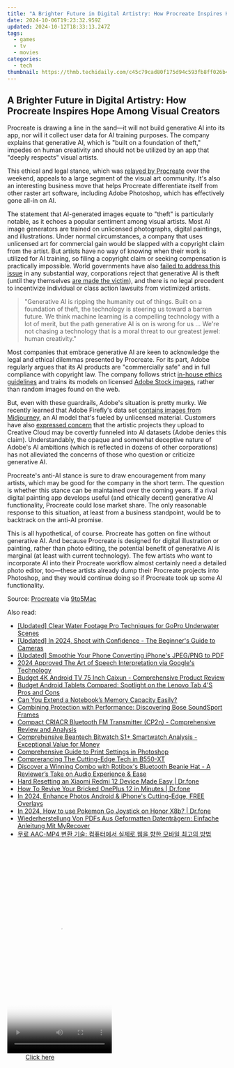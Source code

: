 ```yaml
---
title: "A Brighter Future in Digital Artistry: How Procreate Inspires Hope Among Visual Creators"
date: 2024-10-06T19:23:32.959Z
updated: 2024-10-12T18:33:13.247Z
tags:
  - games
  - tv
  - movies
categories:
  - tech
thumbnail: https://thmb.techidaily.com/c45c79cad80f175d94c593fb8ff026b4aafae59d206eadb54e9f9c923883caa5.jpg
---
```


## A Brighter Future in Digital Artistry: How Procreate Inspires Hope Among Visual Creators

Procreate is drawing a line in the sand—it will not build generative AI into its app, nor will it collect user data for AI training purposes. The company explains that generative AI, which is "built on a foundation of theft," impedes on human creativity and should not be utilized by an app that "deeply respects" visual artists.

 This ethical and legal stance, which was [relayed by Procreate](https://procreate.com/ai) over the weekend, appeals to a large segment of the visual art community. It's also an interesting business move that helps Procreate differentiate itself from other raster art software, including Adobe Photoshop, which has effectively gone all-in on AI.

 The statement that AI-generated images equate to "theft" is particularly notable, as it echoes a popular sentiment among visual artists. Most AI image generators are trained on unlicensed photographs, digital paintings, and illustrations. Under normal circumstances, a company that uses unlicensed art for commercial gain would be slapped with a copyright claim from the artist. But artists have no way of knowing when their work is utilized for AI training, so filing a copyright claim or seeking compensation is practically impossible. World governments have also [failed to address this issue](https://hbr.org/2023/04/generative-ai-has-an-intellectual-property-problem) in any substantial way, corporations reject that generative AI is theft (until they themselves [are made the victim](https://www.theverge.com/2023/10/20/23925504/reddit-deny-force-log-in-see-posts-ai-companies-deals)), and there is no legal precedent to incentivize individual or class action lawsuits from victimized artists.

> "Generative AI is ripping the humanity out of things. Built on a foundation of theft, the technology is steering us toward a barren future. We think machine learning is a compelling technology with a lot of merit, but the path generative AI is on is wrong for us … We're not chasing a technology that is a moral threat to our greatest jewel: human creativity."

 Most companies that embrace generative AI are keen to acknowledge the legal and ethical dilemmas presented by Procreate. For its part, Adobe regularly argues that its AI products are "commercially safe" and in full compliance with copyright law. The company follows strict [in-house ethics guidelines](https://www.adobe.com/content/dam/cc/en/ai-ethics/pdfs/Adobe-AI-Ethics-Principles.pdf) and trains its models on licensed [Adobe Stock images](https://program-issues.techidaily.com/valheim-startup-failures-diagnosing-and-solving-the-most-common-problems-as-of-2024/), rather than random images found on the web.

 But, even with these guardrails, Adobe's situation is pretty murky. We recently learned that Adobe Firefly's data set [contains images from Midjourney](https://finance.yahoo.com/news/adobe-ethical-firefly-ai-trained-123004288.html), an AI model that's fueled by unlicensed material. Customers have also [expressed concern](https://www.theverge.com/2024/6/10/24175416/adobe-overhauls-terms-of-service-update-firefly) that the artistic projects they upload to Creative Cloud may be covertly funneled into AI datasets (Adobe denies this claim). Understandably, the opaque and somewhat deceptive nature of Adobe's AI ambitions (which is reflected in dozens of other corporations) has not alleviated the concerns of those who question or criticize generative AI.

 Procreate's anti-AI stance is sure to draw encouragement from many artists, which may be good for the company in the short term. The question is whether this stance can be maintained over the coming years. If a rival digital painting app develops useful (and ethically decent) generative AI functionality, Procreate could lose market share. The only reasonable response to this situation, at least from a business standpoint, would be to backtrack on the anti-AI promise.

 This is all hypothetical, of course. Procreate has gotten on fine without generative AI. And because Procreate is designed for digital illustration or painting, rather than photo editing, the potential benefit of generative AI is marginal (at least with current technology). The few artists who want to incorporate AI into their Procreate workflow almost certainly need a detailed photo editor, too—these artists already dump their Procreate projects into Photoshop, and they would continue doing so if Procreate took up some AI functionality.

 Source: [Procreate](https://procreate.com/ai) via [9to5Mac](https://9to5mac.com/2024/08/19/ipad-app-procreate-rejects-ai-path-of-competitors-says-your-work-belongs-to-you/)

<ins class="adsbygoogle"
     style="display:block"
     data-ad-format="autorelaxed"
     data-ad-client="ca-pub-7571918770474297"
     data-ad-slot="1223367746"></ins>

<ins class="adsbygoogle"
     style="display:block"
     data-ad-client="ca-pub-7571918770474297"
     data-ad-slot="8358498916"
     data-ad-format="auto"
     data-full-width-responsive="true"></ins>

<span class="atpl-alsoreadstyle">Also read:</span>
<div><ul>
<li><a href="https://fox-direct.techidaily.com/updated-clear-water-footage-pro-techniques-for-gopro-underwater-scenes/"><u>[Updated] Clear Water Footage Pro Techniques for GoPro Underwater Scenes</u></a></li>
<li><a href="https://article-posts.techidaily.com/updated-in-2024-shoot-with-confidence-the-beginners-guide-to-cameras/"><u>[Updated] In 2024, Shoot with Confidence - The Beginner's Guide to Cameras</u></a></li>
<li><a href="https://fox-http.techidaily.com/updated-smoothie-your-phone-converting-iphones-jpegpng-to-pdf/"><u>[Updated] Smoothie Your Phone Converting iPhone's JPEG/PNG to PDF</u></a></li>
<li><a href="https://on-screen-recording.techidaily.com/2024-approved-the-art-of-speech-interpretation-via-googles-technology/"><u>2024 Approved The Art of Speech Interpretation via Google's Technology</u></a></li>
<li><a href="https://buynow-help.techidaily.com/budget-4k-android-tv-75-inch-caixun-comprehensive-product-review/"><u>Budget 4K Android TV 75 Inch Caixun - Comprehensive Product Review</u></a></li>
<li><a href="https://buynow-help.techidaily.com/budget-android-tablets-compared-spotlight-on-the-lenovo-tab-4s-pros-and-cons/"><u>Budget Android Tablets Compared: Spotlight on the Lenovo Tab 4'S Pros and Cons</u></a></li>
<li><a href="https://buynow-help.techidaily.com/can-you-extend-a-notebooks-memory-capacity-easily/"><u>Can You Extend a Notebook’s Memory Capacity Easily?</u></a></li>
<li><a href="https://buynow-help.techidaily.com/combining-protection-with-performance-discovering-bose-soundsport-frames/"><u>Combining Protection with Performance: Discovering Bose SoundSport Frames</u></a></li>
<li><a href="https://buynow-help.techidaily.com/compact-criacr-bluetooth-fm-transmitter-cp2n-comprehensive-review-and-analysis/"><u>Compact CRIACR Bluetooth FM Transmitter (CP2n) - Comprehensive Review and Analysis</u></a></li>
<li><a href="https://buynow-help.techidaily.com/comprehensive-beantech-bitwatch-s1plus-smartwatch-analysis-exceptional-value-for-money/"><u>Comprehensive Beantech Bitwatch S1+ Smartwatch Analysis - Exceptional Value for Money</u></a></li>
<li><a href="https://buynow-help.techidaily.com/comprehensive-guide-to-print-settings-in-photoshop/"><u>Comprehensive Guide to Print Settings in Photoshop</u></a></li>
<li><a href="https://buynow-help.techidaily.com/comprerancing-the-cutting-edge-tech-in-b550-xt/"><u>Comprerancing The Cutting-Edge Tech in B550-XT</u></a></li>
<li><a href="https://buynow-help.techidaily.com/discover-a-winning-combo-with-rotiboxs-bluetooth-beanie-hat-a-reviewers-take-on-audio-experience-and-ease/"><u>Discover a Winning Combo with Rotibox's Bluetooth Beanie Hat - A Reviewer’s Take on Audio Experience & Ease</u></a></li>
<li><a href="https://techidaily.com/hard-resetting-an-xiaomi-redmi-12-device-made-easy-drfone-by-drfone-reset-android-reset-android/"><u>Hard Resetting an Xiaomi Redmi 12 Device Made Easy | Dr.fone</u></a></li>
<li><a href="https://fix-guide.techidaily.com/how-to-revive-your-bricked-oneplus-12-in-minutes-drfone-by-drfone-fix-android-problems-fix-android-problems/"><u>How To Revive Your Bricked OnePlus 12 in Minutes | Dr.fone</u></a></li>
<li><a href="https://article-tips.techidaily.com/in-2024-enhance-photos-android-and-iphones-cutting-edge-free-overlays/"><u>In 2024, Enhance Photos Android & iPhone's Cutting-Edge, FREE Overlays</u></a></li>
<li><a href="https://pokemon-go-android.techidaily.com/in-2024-how-to-use-pokemon-go-joystick-on-honor-x8b-drfone-by-drfone-virtual-android/"><u>In 2024, How to use Pokemon Go Joystick on Honor X8b? | Dr.fone</u></a></li>
<li><a href="https://discover-dash.techidaily.com/wiederherstellung-von-pdfs-aus-geformatten-datentragern-einfache-anleitung-mit-myrecover/"><u>Wiederherstellung Von PDFs Aus Geformatten Datenträgern: Einfache Anleitung Mit MyRecover</u></a></li>
<li><a href="https://some-approaches.techidaily.com/1726224602391-aac-mp4/"><u>무료 AAC-MP4 변환 기술: 컴퓨터에서 실제로 웹을 향한 모바일 최고의 방법</u></a></li>
</ul></div>

<!-- affiliate ads begin -->
<span id="1770776">
					<video width="240" height="480" style="cursor:pointer"
           poster="//a.impactradius-go.com/display-clicktoplayimage/1770776.png"
           onclick="if(!this.playClicked){this.play();this.setAttribute('controls',true);this.playClicked=true;}">
	   <source src="//a.impactradius-go.com/display-ad/20702-1770776">
	   <img src="//a.impactradius-go.com/display-clicktoplayimage/1770776.png" style="border: none; height: 100%; width: 100%; object-fit: contain">
	</video>
	<div style="width:150px;text-align:center"><a href="javascript:window.open(decodeURIComponent('https%3A%2F%2Ftokenmetrics.sjv.io%2Fc%2F5597632%2F1770776%2F20702'), '_blank');void(0);">Click here</a></div>
</span>
<img height="0" width="0" src="https://imp.pxf.io/i/5597632/1770776/20702" style="position:absolute;visibility:hidden;" border="0" />
<!-- affiliate ads end -->

